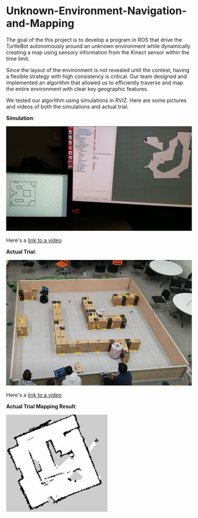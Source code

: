 # Unknown-Environment-Navigation-and-Mapping

[image1]: ./Images/MapResult.JPG "map"
[image2]: ./Images/Simulation.JPG "Simulation"
[image3]: ./Images/Trial.JPG "Trial"


The goal of the this project is to develop a program in ROS that drive the TurtleBot autonomously around an unknown environment while dynamically creating a map using sensory information from the Kinect sensor within the time limit.

Since the layout of the environment is not revealed until the contest, having a flexible strategy with high consistency is critical. Our team designed and implemented an algorithm that allowed us to efficiently traverse and map the entire environment with clear key geographic features.

We tested our algorithm using simulations in RVIZ. Here are some pictures and videos of both the simulations and actual trial.

**Simulation**:

![alt text][image2]

Here's a [link to a video](./Images/Simulation.mp4)

**Actual Trial**:

![alt text][image3]

Here's a [link to a video](./Images/Trial.mp4)

**Actual Trial Mapping Result**:

![alt text][image1]

